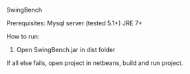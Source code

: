 SwingBench

Prerequisites:
Mysql server (tested 5.1+)
JRE 7+

How to run:
1. Open SwingBench.jar in dist folder

If all else fails, open project in netbeans, build and run project.
